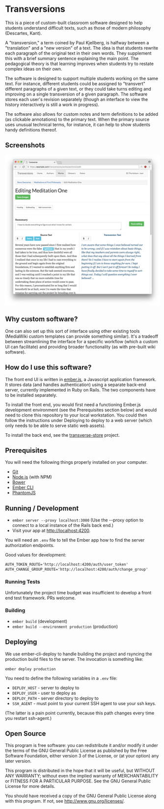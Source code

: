 # Transversions

This is a piece of custom-built classroom software designed to help students understand difficult texts, such as those of modern philosophy (Descartes, Kant).

A "transversion," a term coined by Paul Kjellberg, is halfway between a "translation" and a "new version" of a text. The idea is that students rewrite each paragraph of the original text in their own words. They supplement this with a brief summary sentence explaining the main point. The pedagogical theory is that learning improves when students try to restate complex ideas on their own.

The software is designed to support multiple students working on the same text. For instance, different students could be assigned to "transvert" different paragraphs of a given text, or they could take turns editing and improving on a single transversion of a given paragraph. The software stores each user's revision separately (though an interface to view the history interactively is still a work in progress).

The software also allows for custom notes and term definitions to be added (as clickable annotations) to the primary text. When the primary source uses unusual technical terms, for instance, it can help to show students handy definitions thereof.

## Screenshots

![Screenshot of Editing UI](/docs/editing-meditation-one.png)

## Why custom software?

One can also set up this sort of interface using other existing tools (MediaWiki custom templates can provide something similar). It's a tradeoff between streamlining the interface for a specific workflow (which a custom UI can facilitate) and providing broader functionality (as with pre-built wiki software).

## How do I use this software?

The front end UI is written in [ember.js](http://emberjs.com/), a Javascript application framework. It stores data (and handles authentication) using a separate back-end server, currently implemented in Ruby on Rails. The two components have to be installed separately.

To install the front end, you would first need a functioning Ember.js development environment (see the Prerequisites section below) and would need to clone this repository to your local workstation. You could then follow the instructions under Deploying to deploy to a web server (which only needs to be able to serve static web assets).

To install the back end, see the [transverse-store](http://github.com/diglibarts/transverse-store) project.

## Prerequisites

You will need the following things properly installed on your computer.

* [Git](http://git-scm.com/)
* [Node.js](http://nodejs.org/) (with NPM)
* [Bower](http://bower.io/)
* [Ember CLI](http://www.ember-cli.com/)
* [PhantomJS](http://phantomjs.org/)

## Running / Development

* `ember server --proxy localhost:3000`
(Use the --proxy option to connect to a local instance of the Rails back end.)
* Visit your app at [http://localhost:4200](http://localhost:4200).

You will need an `.env` file to tell the Ember app how to find the server authorization endpoints.

Good values for development:

```
AUTH_TOKEN_ROUTE='http://localhost:4200/auth/user_token'
AUTH_CHANGE_GROUP_ROUTE='http://localhost:4200/auth/change_group'
```

### Running Tests

Unfortunately the project time budget was insufficient to develop a front end test framework. PRs welcome.

### Building

* `ember build` (development)
* `ember build --environment production` (production)

## Deploying

We use ember-cli-deploy to handle building the project and rsyncing the production build files to the server. The invocation is something like:

`ember deploy production`

You need to define the following variables in a `.env` file:

- `DEPLOY_HOST` - server to deploy to
- `DEPLOY_USER` - user to deploy as
- `DEPLOY_PATH` - server directory to deploy to
- `SSH_AGENT` - must point to your current SSH agent to use your ssh keys.

(The latter is a pain point currently, because this path changes every time you restart ssh-agent.)

## Open Source

This program is free software: you can redistribute it and/or modify
it under the terms of the GNU General Public License as published by
the Free Software Foundation, either version 3 of the License, or
(at your option) any later version.

This program is distributed in the hope that it will be useful,
but WITHOUT ANY WARRANTY; without even the implied warranty of
MERCHANTABILITY or FITNESS FOR A PARTICULAR PURPOSE.  See the
GNU General Public License for more details.

You should have received a copy of the GNU General Public License
along with this program.  If not, see <http://www.gnu.org/licenses/>.
